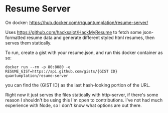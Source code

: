 Resume Server
=============
On docker: https://hub.docker.com/r/quantumplation/resume-server/

Uses https://github.com/hacksalot/HackMyResume to fetch some json-formatted resume data and generate different styled html resumes, then serves them statically.

To run, create a gist with your resume.json, and run this docker container as so:

    docker run --rm -p 80:8080 -e RESUME_GIST=https://api.github.com/gists/{GIST ID} quantumplation/resume-server

you can find the {GIST ID} as the last hash-looking portion of the URL.

Right now it just serves the files statically with http-server, if there's some reason I shouldn't be using this I'm open to contributions.  I've not had much experience with Node, so I don't know what options are out there.
